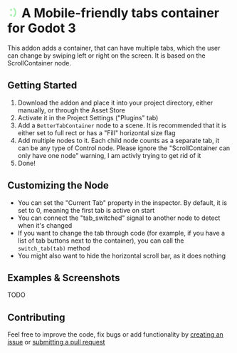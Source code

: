 # <img src="./addons/BetterTabContainer/class-icon.svg" width="25" alt="icon"/> A Mobile-friendly tabs container for Godot 3
This addon adds a container, that can have multiple tabs, which the user can change by swiping left or right on the screen. It is based on the ScrollContainer node.

## Getting Started
1. Download the addon and place it into your project directory, either manually, or through the Asset Store
2. Activate it in the Project Settings ("Plugins" tab)
3. Add a `BetterTabContainer` node to a scene. It is recommended that it is either set to full rect or has a "Fill" horizontal size flag
4. Add multiple nodes to it. Each child node counts as a separate tab, it can be any type of Control node. Please ignore the "ScrollContainer can only have one node" warning, I am activly trying to get rid of it
5. Done! 

## Customizing the Node
- You can set the "Current Tab" property in the inspector. By default, it is set to 0, meaning the first tab is active on start
- You can connect the "tab_switched" signal to another node to detect when it's changed
- If you want to change the tab through code (for example, if you have a list of tab buttons next to the container), you can call the `switch_tab(tab)` method
- You might also want to hide the horizontal scroll bar, as it does nothing

## Examples & Screenshots
TODO

## Contributing
Feel free to improve the code, fix bugs or add functionality by [creating an issue](https://github.com/GDUcrash/BetterTabContainer/issues/new) or [submitting a pull request](https://github.com/GDUcrash/BetterTabContainer/pulls)
